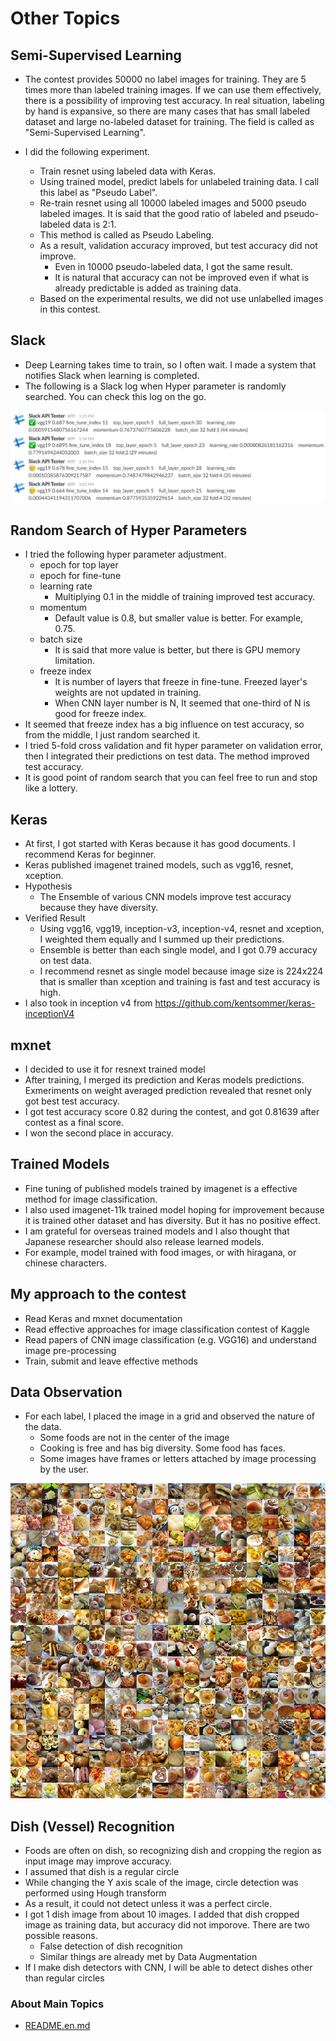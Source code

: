# Other Topics

## Semi-Supervised Learning

* The contest provides 50000 no label images for training.
They are 5 times more than labeled training images.
If we can use them effectively, there is a possibility of improving test accuracy.
In real situation, labeling by hand is expansive,
so there are many cases that has small labeled dataset and large no-labeled dataset for training.
The field is called as "Semi-Supervised Learning".

* I did the following experiment.
    * Train resnet using labeled data with Keras.
    * Using trained model, predict labels for unlabeled training data. I call this label as "Pseudo Label".
    * Re-train resnet using all 10000 labeled images and 5000 pseudo labeled images. 
    It is said that the good ratio of labeled and pseudo-labeled data is 2:1.
    * This method is called as Pseudo Labeling.
    * As a result, validation accuracy improved, but test accuracy did not improve.
        * Even in 10000 pseudo-labeled data, I got the same result.
        * It is natural that accuracy can not be improved even if what is already predictable is added as training data.
    * Based on the experimental results, we did not use unlabelled images in this contest.
    
## Slack

* Deep Learning takes time to train, so I often wait. I made a system that notifies Slack when learning is completed.
* The following is a Slack log when Hyper parameter is randomly searched. You can check this log on the go.

![](README_images/slack.png)

## Random Search of Hyper Parameters

* I tried the following hyper parameter adjustment.
    * epoch for top layer 
    * epoch for fine-tune
    * learning rate
        * Multiplying 0.1 in the middle of training improved test accuracy.
    * momentum
        * Default value is 0.8, but smaller value is better. For example, 0.75.
    * batch size
        * It is said that more value is better, but there is GPU memory limitation.
    * freeze index
        * It is number of layers that freeze in fine-tune. Freezed layer's weights are not updated in training.
        * When CNN layer number is N, It seemed that one-third of N is good for freeze index.
* It seemed that freeze index has a big influence on test accuracy, 
so from the middle, I just random searched it. 
* I tried 5-fold cross validation and fit hyper parameter on validation error, 
then I integrated their predictions on test data. The method improved test accuracy.
* It is good point of random search that you can feel free to run and stop like a lottery.

## Keras

* At first, I got started with Keras because it has good documents. I recommend Keras for beginner.
* Keras published imagenet trained models, such as vgg16, resnet, xception.
* Hypothesis
    * The Ensemble of various CNN models improve test accuracy because they have diversity.
* Verified Result
    * Using vgg16, vgg19, inception-v3, inception-v4, resnet and xception,
    I weighted them equally and I summed up their predictions.
    * Ensemble is better than each single model, and I got 0.79 accuracy on test data.
    * I recommend resnet as single model because image size is 224x224 that is smaller than xception and 
    training is fast and test accuracy is high.
* I also took in inception v4 from https://github.com/kentsommer/keras-inceptionV4


## mxnet

* I decided to use it for resnext trained model
* After training, I merged its prediction and Keras models predictions.
Exmeriments on weight averaged prediction revealed that resnet only got best test accuracy.
* I got test accuracy score 0.82 during the contest, and got 0.81639 after contest as a final score.
* I won the second place in accuracy.

## Trained Models

* Fine tuning of published models trained by imagenet is a effective method for image classification.
* I also used imagenet-11k trained model hoping for improvement because it is trained other dataset and has diversity.
But it has no positive effect.
* I am grateful for overseas trained models and 
I also thought that Japanese researcher should also release learned models.
* For example, model trained with food images, or with hiragana, or chinese characters.

## My approach to the contest

* Read Keras and mxnet documentation
* Read effective approaches for image classification contest of Kaggle
* Read papers of CNN image classification (e.g. VGG16) and understand image pre-processing
* Train, submit and leave effective methods

## Data Observation

* For each label, I placed the image in a grid and observed the nature of the data.
    * Some foods are not in the center of the image
    * Cooking is free and has big diversity. Some food has faces.
    * Some images have frames or letters attached by image processing by the user.
    
![](README_images/class_2_bread_sweets.png)

## Dish (Vessel) Recognition

* Foods are often on dish, so recognizing dish and cropping the region as input image may improve accuracy.
* I assumed that dish is a regular circle
* While changing the Y axis scale of the image, circle detection was performed using Hough transform
* As a result, it could not detect unless it was a perfect circle.
* I got 1 dish image from about 10 images. I added that dish cropped image as training data,
but accuracy did not imporove. There are two possible reasons.
    * False detection of dish recognition
    * Similar things are already met by Data Augmentation
* If I make dish detectors with CNN, I will be able to detect dishes other than regular circles

### About Main Topics

* [README.en.md](./README.en.md)